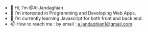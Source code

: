 - 👋 Hi, I’m @AliJandaghian
- 👀 I’m interested in Programming and Developing Web Apps.
- 🌱 I’m currently learning Javascript for both front and back end.
- 📫 How to reach me : by email : a.jandaghian1@gmail.com

<!---
AliJandaghian/AliJandaghian is a ✨ special ✨ repository because its `README.md` (this file) appears on your GitHub profile.
You can click the Preview link to take a look at your changes.
--->
